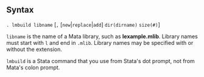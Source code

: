 ## Syntax

`. lmbuild libname` \[`,` \[`new`\|`replace`\|`add`\] `dir(dirname)`
`size(#)`\]

`libname` is the name of a Mata library, such as **lexample.mlib**.
Library names must start with `l` and end in `.mlib`. Library names may
be specified with or without the extension.

`lmbuild` is a Stata command that you use from Stata's dot prompt, not
from Mata's colon prompt.
